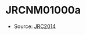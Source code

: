 <a name="material" />

# JRCNM01000a
<script type="application/ld+json">
  {
    "@context": "https://schema.org/",
    "@type": "ChemicalSubstance",
    "http://purl.org/dc/terms/conformsTo":
      {
        "@type": "CreativeWork",
        "@id": "https://bioschemas.org/profiles/ChemicalSubstance/0.4-RELEASE/"
      },
    "@id": "https://egonw.github.io/nanowiki/nanowiki370.html#material",
    "name": "JRCNM01000a",
    "sameAs": "http://127.0.0.1/mediawiki/index.php/Special:URIResolver/JRCNM01000a"
  }
</script>


* Source: [JRC2014](JRC2014.md)
